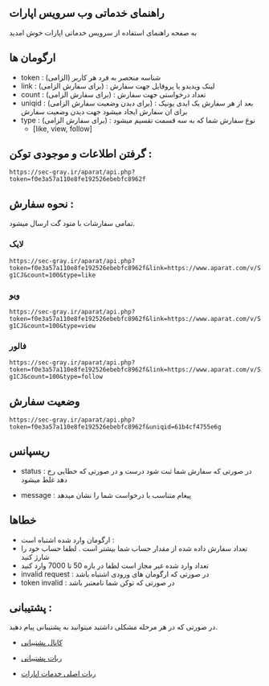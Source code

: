 ## راهنمای خدماتی وب سرویس اپارات
به صفحه راهنمای استفاده از سرویس خدماتی اپارات خوش امدید


## ارگومان ها 

- token : (الزامی) شناسه منحصر به فرد هر کاربر 
- link : (برای سفارش الزامی) : لینک ویدیدو یا پروفایل جهت سفارش
- count : (برای سفارش الزامی) : تعداد درخواستی جهت سفارش
- uniqid : (برای دیدن وضعیت سفارش الزامی) : بعد از هر سفارش یک ایدی یونیک برای ان سفارش ایجاد میشود جهت دیدن وضعیت سفارش
- type : (برای سفارش الزامی) : نوع سفارش شما که به سه قسمت تقسیم میشود
  - [like, view, follow]


## گرفتن اطلاعات و موجودی توکن :

```https://sec-gray.ir/aparat/api.php?token=f0e3a57a110e8fe192526ebebfc8962f```

## نحوه سفارش : 
تمامی سفارشات با متود گت ارسال میشود.

### لایک
```https://sec-gray.ir/aparat/api.php?token=f0e3a57a110e8fe192526ebebfc8962f&link=https://www.aparat.com/v/Sg1CJ&count=100&type=like```


### ویو
```https://sec-gray.ir/aparat/api.php?token=f0e3a57a110e8fe192526ebebfc8962f&link=https://www.aparat.com/v/Sg1CJ&count=100&type=view```


### فالور
```https://sec-gray.ir/aparat/api.php?token=f0e3a57a110e8fe192526ebebfc8962f&link=https://www.aparat.com/v/Sg1CJ&count=100&type=follow```


## وضعیت سفارش 
```https://sec-gray.ir/aparat/api.php?token=f0e3a57a110e8fe192526ebebfc8962f&uniqid=61b4cf4755e6g```



## ریسپانس

- status : در صورتی که سفارش شما ثبت شود درست و در صورتی که خطایی رخ دهد غلط میشود 

- message : پیغام متناسب با درخواست شما را نشان میدهد


## خطاها 

- ارگومان وارد شده اشتباه است : 
- تعداد سفارش داده شده از مقدار حساب شما بیشتر است . لظفا حساب خود را شارژ کنید
- تعداد وارد شده غیر مجاز است لطفا در بازه 50 تا 7000 وارد کنید
- invalid request : در صورتی که ارگومان های ورودی اشتباه باشد
- token invalid : در صورتی که توکن شما نامعتبر باشد



## پشتیبانی :
در صورتی که در هر مرحله مشکلی داشتید میتوانید به پشتیبانی پیام دهید.

- [کانال پشتیبانی](https://t.me/S3CURITY_GRAY)

- [ربات پشتیبانی](https://t.me/gray_support_bot)

- [ربات اصلی خدمات اپارات](https://t.me/aparaat_bot)






